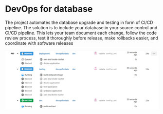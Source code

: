 # DevOps for database

The project automates the database upgrade and testing in form of CI/CD pipeline. 
The solution is to include your database in your source control and CI/CD pipeline. This lets your team document each change, follow the code review process, test it thoroughly before release, make rollbacks easier, and coordinate with software releases



![Alt text](pipeline.PNG?raw=true "Title")
